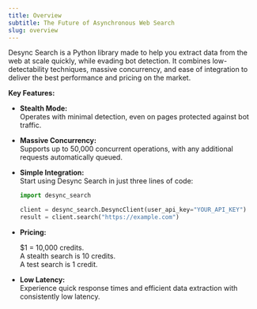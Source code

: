 ```yaml
---
title: Overview
subtitle: The Future of Asynchronous Web Search
slug: overview
---
```


Desync Search is a Python library made to help you extract data from the web at scale quickly, while evading bot detection. It combines low-detectability techniques, massive concurrency, and ease of integration to deliver the best performance and pricing on the market.

**Key Features:**

- **Stealth Mode:**  
  Operates with minimal detection, even on pages protected against bot traffic.

- **Massive Concurrency:**  
  Supports up to 50,000 concurrent operations, with any additional requests automatically queued.

- **Simple Integration:**  
  Start using Desync Search in just three lines of code:
  ```python
  import desync_search

  client = desync_search.DesyncClient(user_api_key="YOUR_API_KEY")
  result = client.search("https://example.com")
  ```

- **Pricing:**
  
    $1 = 10,000 credits.  
    A stealth search is 10 credits.  
    A test search is 1 credit.

- **Low Latency:**  
  Experience quick response times and efficient data extraction with consistently low latency.